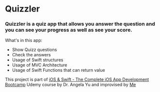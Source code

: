 
# Quizzler

### Quizzler is a quiz app that allows you answer the question and you can see your progress as well as see your score.

What's in this app:
- Show Quizz questions
- Check the answers
- Usage of Swift structures
- Usage of MVC Architecture
- Usage of Swift Functions that can return value

This project is part of [iOS & Swift - The Complete iOS App Development Bootcamp](https://www.udemy.com/course/ios-13-app-development-bootcamp/) Udemy course by Dr. Angela Yu and improvised by [Me](https://github.com/muhziddan)
